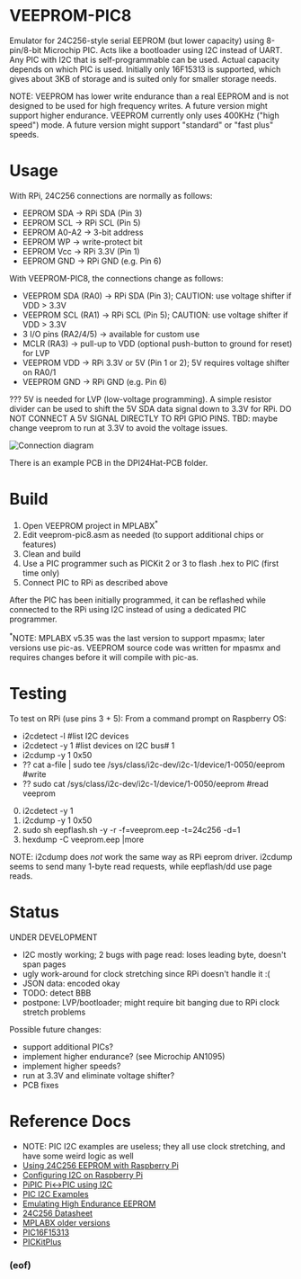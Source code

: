 # VEEPROM-PIC8

Emulator for 24C256-style serial EEPROM (but lower capacity) using 8-pin/8-bit Microchip PIC.  Acts like a bootloader using I2C instead of UART.  Any PIC with I2C that is self-programmable can be used.  Actual capacity depends on which PIC is used.  Initially only 16F15313 is supported, which gives about 3KB of storage and is suited only for smaller storage needs.

NOTE: VEEPROM has lower write endurance than a real EEPROM and is not designed to be used for high frequency writes. A future version might support higher endurance.  VEEPROM currently only uses 400KHz ("high speed") mode.  A future version might support "standard" or "fast plus" speeds.

# Usage

With RPi, 24C256 connections are normally as follows:
* EEPROM SDA -> RPi SDA (Pin 3)
* EEPROM SCL -> RPi SCL (Pin 5)
* EEPROM A0-A2 -> 3-bit address
* EEPROM WP -> write-protect bit
* EEPROM Vcc -> RPi 3.3V (Pin 1)
* EEPROM GND -> RPi GND (e.g. Pin 6)

With VEEPROM-PIC8, the connections change as follows:
* VEEPROM SDA (RA0) -> RPi SDA (Pin 3); CAUTION: use voltage shifter if VDD > 3.3V
* VEEPROM SCL (RA1) -> RPi SCL (Pin 5); CAUTION: use voltage shifter if VDD > 3.3V
* 3 I/O pins (RA2/4/5) -> available for custom use
* MCLR (RA3) -> pull-up to VDD (optional push-button to ground for reset) for LVP
* VEEPROM VDD -> RPi 3.3V or 5V (Pin 1 or 2); 5V requires voltage shifter on RA0/1
* VEEPROM GND -> RPi GND (e.g. Pin 6)

??? 5V is needed for LVP (low-voltage programming).  A simple resistor divider can be used to shift the 5V SDA data signal down to 3.3V for RPi.  DO NOT CONNECT A 5V SIGNAL DIRECTLY TO RPI GPIO PINS.  TBD: maybe change veeprom to run at 3.3V to avoid the voltage issues.

![Connection diagram](doc/connections.svg)

There is an example PCB in the DPI24Hat-PCB folder.

# Build

1. Open VEEPROM project in MPLABX<sup>*</sup>
2. Edit veeprom-pic8.asm as needed (to support additional chips or features)
3. Clean and build
4. Use a PIC programmer such as PICKit 2 or 3 to flash .hex to PIC (first time only)
5. Connect PIC to RPi as described above

After the PIC has been initially programmed, it can be reflashed while connected to the RPi using I2C instead of using a dedicated PIC programmer.

<sup>*</sup>NOTE: MPLABX v5.35 was the last version to support mpasmx; later versions use pic-as.  VEEPROM source code was written for mpasmx and requires changes before it will compile with pic-as.

# Testing

To test on RPi (use pins 3 + 5):
From a command prompt on Raspberry OS:
* i2cdetect -l  #list I2C devices
* i2cdetect -y 1  #list devices on I2C bus# 1
* i2cdump -y 1 0x50
* ?? cat a-file | sudo tee /sys/class/i2c-dev/i2c-1/device/1-0050/eeprom  #write
* ?? sudo cat /sys/class/i2c-dev/i2c-1/device/1-0050/eeprom  #read veeprom

0. i2cdetect -y 1
1. i2cdump -y 1 0x50 
2. sudo sh eepflash.sh -y -r -f=veeprom.eep -t=24c256 -d=1
3. hexdump -C veeprom.eep |more

NOTE: i2cdump does *not* work the same way as RPi eeprom driver. i2cdump seems to send many 1-byte read requests, while eepflash/dd use page reads.

# Status

UNDER DEVELOPMENT
- I2C mostly working; 2 bugs with page read: loses leading byte, doesn't span pages
- ugly work-around for clock stretching since RPi doesn't handle it :(
- JSON data: encoded okay
- TODO: detect BBB
- postpone: LVP/bootloader; might require bit banging due to RPi clock stretch problems

Possible future changes:
- support additional PICs?
- implement higher endurance? (see Microchip AN1095)
- implement higher speeds?
- run at 3.3V and eliminate voltage shifter?
- PCB fixes

# Reference Docs
- NOTE: PIC I2C examples are useless; they all use clock stretching, and have some weird logic as well
- [Using 24C256 EEPROM with Raspberry Pi](https://lektiondestages.art.blog/2020/03/20/using-a-24c256-24lc256-eeprom-on-raspberry-pi-with-device-overlays/)
- [Configuring I2C on Raspberry Pi](https://learn.adafruit.com/adafruits-raspberry-pi-lesson-4-gpio-setup/configuring-i2c)
- [PiPIC Pi<->PIC using I2C](https://github.com/oh7bf/PiPIC)
- [PIC I2C Examples](https://microcontrollerslab.com/i2c-communication-pic-microcontroller/)
- [Emulating High Endurance EEPROM](https://ww1.microchip.com/downloads/en/AppNotes/01095c.pdf)
- [24C256 Datasheet](https://ww1.microchip.com/downloads/en/DeviceDoc/doc0670.pdf)
- [MPLABX older versions](https://www.microchip.com/en-us/development-tools-tools-and-software/mplab-ecosystem-downloads-archive)
- [PIC16F15313](https://www.microchip.com/en-us/product/PIC16F15313)
- [PICKitPlus](https://github.com/Anobium/PICKitPlus)

### (eof)
